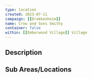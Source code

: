 ```yaml
---
type: location
created: 2023-07-11
campaign: [[Drakkenheim]]
name: Crow and Sons Smithy
container: false
within: [[Emberwood Village]] Village
---
```


## Description


## Sub Areas/Locations

<!-- QueryToSerialize: LIST FROM "TTRPG/Drakkenheim/Locations" WHERE within = "Crow and Sons Smithy" -->

